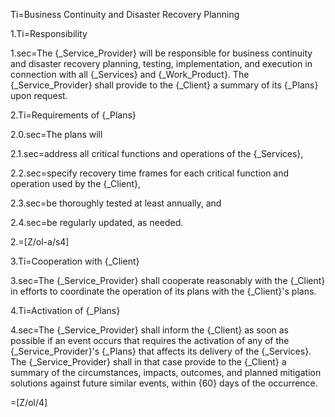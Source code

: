 Ti=Business Continuity and Disaster Recovery Planning

1.Ti=Responsibility

1.sec=The {_Service_Provider} will be responsible for business continuity and disaster recovery planning, testing, implementation, and execution in connection with all {_Services} and {_Work_Product}. The {_Service_Provider} shall provide to the {_Client} a summary of its {_Plans} upon request.

2.Ti=Requirements of {_Plans}

2.0.sec=The plans will

2.1.sec=address all critical functions and operations of the {_Services},

2.2.sec=specify recovery time frames for each critical function and operation used by the {_Client},

2.3.sec=be thoroughly tested at least annually, and

2.4.sec=be regularly updated, as needed.

2.=[Z/ol-a/s4]

3.Ti=Cooperation with {_Client}

3.sec=The {_Service_Provider} shall cooperate reasonably with the {_Client} in efforts to coordinate the operation of its plans with the {_Client}'s plans.

4.Ti=Activation of {_Plans}

4.sec=The {_Service_Provider} shall inform the {_Client} as soon as possible if an event occurs that requires the activation of any of the {_Service_Provider}'s {_Plans} that affects its delivery of the {_Services}. The {_Service_Provider} shall in that case provide to the {_Client} a summary of the circumstances, impacts, outcomes, and planned mitigation solutions against future similar events, within {60} days of the occurrence.

=[Z/ol/4]
